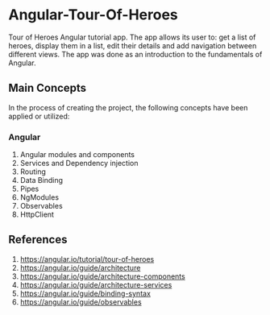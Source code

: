 # Angular-Tour-Of-Heroes

Tour of Heroes Angular tutorial app. The app allows its user to: get a list of heroes, display them in a list, edit their details and add navigation between different views.
The app was done as an introduction to the fundamentals of Angular.

## Main Concepts

In the process of creating the project, the following concepts have been applied or utilized:

### Angular

1. Angular modules and components
2. Services and Dependency injection
3. Routing
4. Data Binding
5. Pipes
6. NgModules
7. Observables
8. HttpClient

## References

1. <https://angular.io/tutorial/tour-of-heroes>
2. <https://angular.io/guide/architecture>
3. <https://angular.io/guide/architecture-components>
4. <https://angular.io/guide/architecture-services>
5. <https://angular.io/guide/binding-syntax>
6. <https://angular.io/guide/observables>
